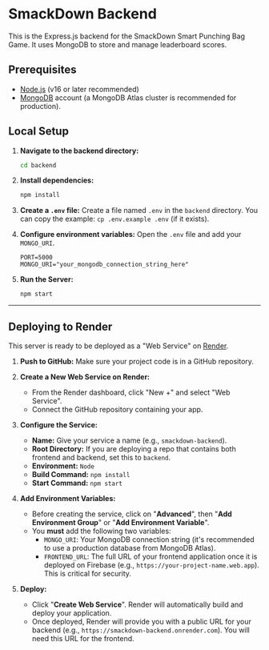 # SmackDown Backend

This is the Express.js backend for the SmackDown Smart Punching Bag Game. It uses MongoDB to store and manage leaderboard scores.

## Prerequisites

- [Node.js](https://nodejs.org/) (v16 or later recommended)
- [MongoDB](https://www.mongodb.com/try/download/community) account (a MongoDB Atlas cluster is recommended for production).

## Local Setup

1.  **Navigate to the backend directory:**
    ```bash
    cd backend
    ```

2.  **Install dependencies:**
    ```bash
    npm install
    ```

3.  **Create a `.env` file:**
    Create a file named `.env` in the `backend` directory. You can copy the example: `cp .env.example .env` (if it exists).

4.  **Configure environment variables:**
    Open the `.env` file and add your `MONGO_URI`.
    ```
    PORT=5000
    MONGO_URI="your_mongodb_connection_string_here"
    ```

5.  **Run the Server:**
    ```bash
    npm start
    ```

---

## Deploying to Render

This server is ready to be deployed as a "Web Service" on [Render](https://render.com/).

1.  **Push to GitHub:** Make sure your project code is in a GitHub repository.

2.  **Create a New Web Service on Render:**
    - From the Render dashboard, click "New +" and select "Web Service".
    - Connect the GitHub repository containing your app.

3.  **Configure the Service:**
    - **Name:** Give your service a name (e.g., `smackdown-backend`).
    - **Root Directory:** If you are deploying a repo that contains both frontend and backend, set this to `backend`.
    - **Environment:** `Node`
    - **Build Command:** `npm install`
    - **Start Command:** `npm start`

4.  **Add Environment Variables:**
    - Before creating the service, click on "**Advanced**", then "**Add Environment Group**" or "**Add Environment Variable**".
    - You **must** add the following two variables:
      - `MONGO_URI`: Your MongoDB connection string (it's recommended to use a production database from MongoDB Atlas).
      - `FRONTEND_URL`: The full URL of your frontend application once it is deployed on Firebase (e.g., `https://your-project-name.web.app`). This is critical for security.

5.  **Deploy:**
    - Click "**Create Web Service**". Render will automatically build and deploy your application.
    - Once deployed, Render will provide you with a public URL for your backend (e.g., `https://smackdown-backend.onrender.com`). You will need this URL for the frontend.
